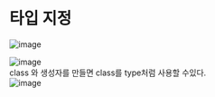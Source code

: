 # 타입 지정

![image](https://user-images.githubusercontent.com/99688960/236997386-81908eeb-237e-40a4-b91e-7ac6767822cc.png)  

![image](https://user-images.githubusercontent.com/99688960/236997439-6000f864-17d6-49b1-996b-24ab5791af85.png)  
class 와 생성자를 만들면 class를 type처럼 사용할 수있다.  
![image](https://user-images.githubusercontent.com/99688960/236997545-69957b5f-c76b-4e0f-a1f7-2a3b2c672005.png)

 
